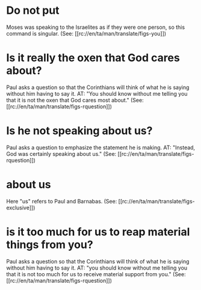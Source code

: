 # Do not put

Moses was speaking to the Israelites as if they were one person, so this command is singular. (See: [[rc://en/ta/man/translate/figs-you]])

# Is it really the oxen that God cares about?

Paul asks a question so that the Corinthians will think of what he is saying without him having to say it. AT: "You should know without me telling you that it is not the oxen that God cares most about." (See: [[rc://en/ta/man/translate/figs-rquestion]])

# Is he not speaking about us?

Paul asks a question to emphasize the statement he is making. AT: "Instead, God was certainly speaking about us." (See: [[rc://en/ta/man/translate/figs-rquestion]])

# about us

Here "us" refers to Paul and Barnabas. (See: [[rc://en/ta/man/translate/figs-exclusive]])

# is it too much for us to reap material things from you?

Paul asks a question so that the Corinthians will think of what he is saying without him having to say it. AT: "you should know without me telling you that it is not too much for us to receive material support from you." (See: [[rc://en/ta/man/translate/figs-rquestion]])